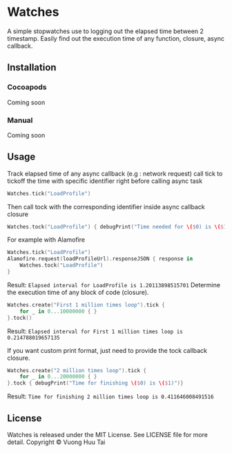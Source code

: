 # Watches
A simple stopwatches use to logging out the elapsed time between 2 timestamp. Easily find out the execution time of any function, closure, async callback.

## Installation
### Cocoapods
Coming soon
### Manual
Coming soon

## Usage
Track elapsed time of any async callback (e.g : network request)
call tick to tickoff the time with specific identifier right before calling async task
```swift
Watches.tick("LoadProfile")
```
Then call tock with the corresponding identifier inside async callback closure
```swift
Watches.tock("LoadProfile") { debugPrint("Time needed for \($0) is \($1)") } 
```
For example with Alamofire
```swift
Watches.tick("LoadProfile")
Alamofire.request(loadProfileUrl).responseJSON { response in
    Watches.tock("LoadProfile")
}
```
Result: ```Elapsed interval for LoadProfile is 1.20113898515701```
Determine the execution time of any block of code (closure).
```swift
Watches.create("First 1 million times loop").tick {
    for _ in 0...10000000 { }
}.tock()
```
Result: ```Elapsed interval for First 1 million times loop is 0.214788019657135```

If you want custom print format, just need to provide the tock callback closure.
```swift
Watches.create("2 million times loop").tick {
    for _ in 0...20000000 { }
}.tock { debugPrint("Time for finishing \($0) is \($1)")}
```
Result: ```Time for finishing 2 million times loop is 0.411646008491516```

## License
Watches is released under the MIT License. See LICENSE file for more detail. Copyright © Vuong Huu Tai
